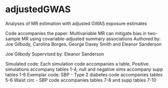 # adjustedGWAS
Analyses of MR estimation with adjusted GWAS exposure estimates

Code accompanies the paper: Multivariable MR can mitigate bias in two-sample MR using covariable-adjusted summary associations
Authored by: Joe Gilbody, Carolina Borges, George Davey Smith and Eleanor Sanderson

Joe Gilbody 
Supervised by: Eleanor Sanderson

Simulated code: Each simulation code accompanies a table, Positive simulations accompany tables 1-4, null and negative sims accompany supp tables 1-6
Exemplar code: SBP - Type 2 diabetes code accompanies tables 5-6 Waist circ - SBP code accompanies tables 7-8 and supp tables 7-10

